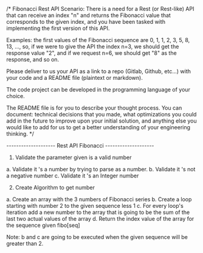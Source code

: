 
/*
Fibonacci Rest API
Scenario: There is a need for a Rest (or Rest-like) API that can receive an index "n" and returns the Fibonacci value that corresponds to the given index, and you have been tasked with implementing the first version of this API.

Examples: the first values of the Fibonacci sequence are 0, 1, 1, 2, 3, 5, 8, 13, ..., so, if we were to give the API the index n=3, we should get the response value "2", and if we request n=6, we should get "8" as the response, and so on.

Please deliver to us your API as a link to a repo (Gitlab, Github, etc...) with your code and a README file (plaintext or markdown).

The code project can be developed in the programming language of your choice.

The README file is for you to describe your thought process. You can document: technical decisions that you made, what optimizations you could add in the future to improve upon your initial solution, and anything else you would like to add for us to get a better understanding of your engineering thinking.
*/

-------------------- Rest API Fibonacci -------------------- 

1. Validate the parameter given is a valid number

a. Validate it 's a number by trying to parse as a number.
b. Validate it 's not a negative number
c. Validate it 's an Integer number

2. Create Algorithm to get number

a. Create an array with the 3 numbers of Fibonacci series
b. Create a loop starting with number 2 to the given sequence less 1
c. For every loop's iteration add a new number to the array that is going to be the sum of the last two actual values of the array
d. Return the index value of the array for the sequence given fibo[seq]

Note: b and c are going to be executed when the given sequence will be greater than 2.

